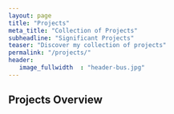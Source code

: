 ```yaml
---
layout: page
title: "Projects"
meta_title: "Collection of Projects"
subheadline: "Significant Projects"
teaser: "Discover my collection of projects"
permalink: "/projects/"
header:
   image_fullwidth  : "header-bus.jpg"
---
```


## Projects Overview

